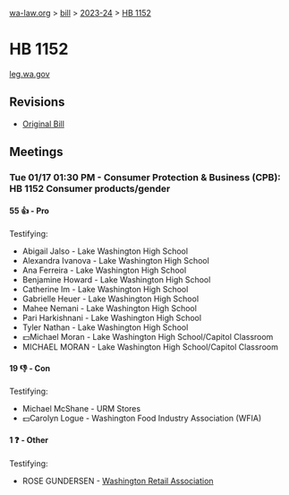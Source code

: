 [wa-law.org](/) > [bill](/bill/) > [2023-24](/bill/2023-24/) > [HB 1152](/bill/2023-24/hb/1152/)

# HB 1152
[leg.wa.gov](https://app.leg.wa.gov/billsummary?BillNumber=1152&Year=2023&Initiative=false)

## Revisions
* [Original Bill](1/)

## Meetings
### Tue 01/17 01:30 PM - Consumer Protection & Business (CPB): HB 1152 Consumer products/gender
#### 55 👍 - Pro
Testifying:
* Abigail Jalso - Lake Washington High School
* Alexandra Ivanova - Lake Washington High School
* Ana Ferreira - Lake Washington High School
* Benjamine Howard - Lake Washington High School
* Catherine  Im - Lake Washington High School
* Gabrielle Heuer - Lake Washington High School
* Mahee Nemani - Lake Washington High School
* Pari Harkishnani - Lake Washington High School
* Tyler Nathan - Lake Washington High School
* 💵Michael Moran - Lake Washington High School/Capitol Classroom
* MICHAEL MORAN - Lake Washington High School/Capitol Classroom

#### 19 👎 - Con
Testifying:
* Michael McShane - URM Stores
* 💵Carolyn Logue - Washington Food Industry Association (WFIA)

#### 1 ❓ - Other
Testifying:
* ROSE GUNDERSEN - [Washington Retail Association](/org/washington_retail_association/)
